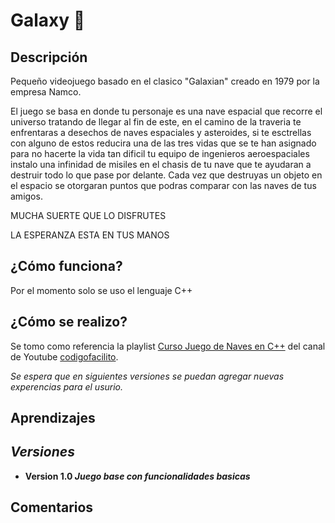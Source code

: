 # **Galaxy** :rocket:

## Descripción 
Pequeño videojuego basado en el clasico "Galaxian" creado en 1979 por la empresa Namco.

El juego se basa en donde tu personaje es una nave espacial que recorre el universo tratando de llegar al fin de este, en el camino de la traveria te enfrentaras a desechos de 
naves espaciales y asteroides, si te esctrellas con alguno de estos reducira una de las tres vidas que se te han asignado para no hacerte la vida tan dificil tu equipo de 
ingenieros aeroespaciales instalo una infinidad de misiles en el chasis de tu nave que te ayudaran a destruir todo lo que pase por delante. Cada vez que destruyas un objeto 
en el espacio se otorgaran puntos que podras comparar con las naves de tus amigos.

MUCHA SUERTE QUE LO DISFRUTES 

LA ESPERANZA ESTA EN TUS MANOS



## ¿Cómo funciona?
Por el momento solo se uso el lenguaje C++ 



## ¿Cómo se realizo?
Se tomo como referencia la playlist [Curso Juego de Naves en C++](https://www.youtube.com/watch?v=X6lMTEIzjys&list=PLpOqH6AE0tNj8W0EGpoGG2CEMDJTt4ihZ) del canal de Youtube
[codigofacilito](https://www.youtube.com/channel/UCLXRGxAzeaLDGaOphqapzmg).

_Se espera que en siguientes versiones se puedan agregar nuevas experencias para el usurio._



## Aprendizajes

## *Versiones*
- **Version 1.0 _Juego base con funcionalidades basicas_** 

## Comentarios 

